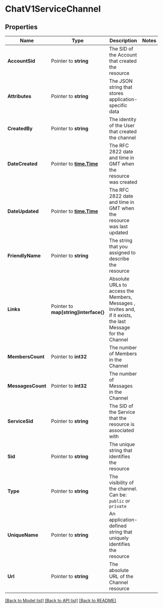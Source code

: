 # ChatV1ServiceChannel

## Properties

Name | Type | Description | Notes
------------ | ------------- | ------------- | -------------
**AccountSid** | Pointer to **string** | The SID of the Account that created the resource |
**Attributes** | Pointer to **string** | The JSON string that stores application-specific data |
**CreatedBy** | Pointer to **string** | The identity of the User that created the channel |
**DateCreated** | Pointer to [**time.Time**](time.Time.md) | The RFC 2822 date and time in GMT when the resource was created |
**DateUpdated** | Pointer to [**time.Time**](time.Time.md) | The RFC 2822 date and time in GMT when the resource was last updated |
**FriendlyName** | Pointer to **string** | The string that you assigned to describe the resource |
**Links** | Pointer to **map[string]interface{}** | Absolute URLs to access the Members, Messages , Invites and, if it exists, the last Message for the Channel |
**MembersCount** | Pointer to **int32** | The number of Members in the Channel |
**MessagesCount** | Pointer to **int32** | The number of Messages in the Channel |
**ServiceSid** | Pointer to **string** | The SID of the Service that the resource is associated with |
**Sid** | Pointer to **string** | The unique string that identifies the resource |
**Type** | Pointer to **string** | The visibility of the channel. Can be: `public` or `private` |
**UniqueName** | Pointer to **string** | An application-defined string that uniquely identifies the resource |
**Url** | Pointer to **string** | The absolute URL of the Channel resource |

[[Back to Model list]](../README.md#documentation-for-models) [[Back to API list]](../README.md#documentation-for-api-endpoints) [[Back to README]](../README.md)


